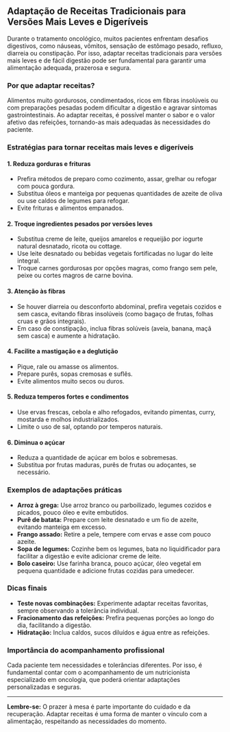 
## Adaptação de Receitas Tradicionais para Versões Mais Leves e Digeríveis

Durante o tratamento oncológico, muitos pacientes enfrentam desafios digestivos, como náuseas, vômitos, sensação de estômago pesado, refluxo, diarreia ou constipação. Por isso, adaptar receitas tradicionais para versões mais leves e de fácil digestão pode ser fundamental para garantir uma alimentação adequada, prazerosa e segura.

### Por que adaptar receitas?

Alimentos muito gordurosos, condimentados, ricos em fibras insolúveis ou com preparações pesadas podem dificultar a digestão e agravar sintomas gastrointestinais. Ao adaptar receitas, é possível manter o sabor e o valor afetivo das refeições, tornando-as mais adequadas às necessidades do paciente.

### Estratégias para tornar receitas mais leves e digeríveis

#### 1. **Reduza gorduras e frituras**
- Prefira métodos de preparo como cozimento, assar, grelhar ou refogar com pouca gordura.
- Substitua óleos e manteiga por pequenas quantidades de azeite de oliva ou use caldos de legumes para refogar.
- Evite frituras e alimentos empanados.

#### 2. **Troque ingredientes pesados por versões leves**
- Substitua creme de leite, queijos amarelos e requeijão por iogurte natural desnatado, ricota ou cottage.
- Use leite desnatado ou bebidas vegetais fortificadas no lugar do leite integral.
- Troque carnes gordurosas por opções magras, como frango sem pele, peixe ou cortes magros de carne bovina.

#### 3. **Atenção às fibras**
- Se houver diarreia ou desconforto abdominal, prefira vegetais cozidos e sem casca, evitando fibras insolúveis (como bagaço de frutas, folhas cruas e grãos integrais).
- Em caso de constipação, inclua fibras solúveis (aveia, banana, maçã sem casca) e aumente a hidratação.

#### 4. **Facilite a mastigação e a deglutição**
- Pique, rale ou amasse os alimentos.
- Prepare purês, sopas cremosas e suflês.
- Evite alimentos muito secos ou duros.

#### 5. **Reduza temperos fortes e condimentos**
- Use ervas frescas, cebola e alho refogados, evitando pimentas, curry, mostarda e molhos industrializados.
- Limite o uso de sal, optando por temperos naturais.

#### 6. **Diminua o açúcar**
- Reduza a quantidade de açúcar em bolos e sobremesas.
- Substitua por frutas maduras, purês de frutas ou adoçantes, se necessário.

### Exemplos de adaptações práticas

- **Arroz à grega:** Use arroz branco ou parboilizado, legumes cozidos e picados, pouco óleo e evite embutidos.
- **Purê de batata:** Prepare com leite desnatado e um fio de azeite, evitando manteiga em excesso.
- **Frango assado:** Retire a pele, tempere com ervas e asse com pouco azeite.
- **Sopa de legumes:** Cozinhe bem os legumes, bata no liquidificador para facilitar a digestão e evite adicionar creme de leite.
- **Bolo caseiro:** Use farinha branca, pouco açúcar, óleo vegetal em pequena quantidade e adicione frutas cozidas para umedecer.

### Dicas finais

- **Teste novas combinações:** Experimente adaptar receitas favoritas, sempre observando a tolerância individual.
- **Fracionamento das refeições:** Prefira pequenas porções ao longo do dia, facilitando a digestão.
- **Hidratação:** Inclua caldos, sucos diluídos e água entre as refeições.

### Importância do acompanhamento profissional

Cada paciente tem necessidades e tolerâncias diferentes. Por isso, é fundamental contar com o acompanhamento de um nutricionista especializado em oncologia, que poderá orientar adaptações personalizadas e seguras.

---

**Lembre-se:** O prazer à mesa é parte importante do cuidado e da recuperação. Adaptar receitas é uma forma de manter o vínculo com a alimentação, respeitando as necessidades do momento.
```
